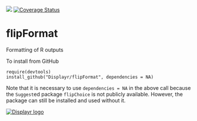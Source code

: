[![](https://travis-ci.org/Displayr/flipFormat.svg?branch=master)](https://travis-ci.org/Displayr/flipFormat/)
[![Coverage Status](https://coveralls.io/repos/github/Displayr/flipFormat/badge.svg?branch=master)](https://coveralls.io/github/Displayr/flipFormat?branch=master)
# flipFormat

Formatting of R outputs

To install from GitHub
```
require(devtools)
install_github("Displayr/flipFormat", dependencies = NA)
```

Note that it is necessary to use `dependencies = NA` in the above call
because the `Suggest`ed package `flipChoice` is not publicly
available. However, the package can still be installed and used
without it.

[![Displayr logo](https://mwmclean.github.io/img/logo-header.png)](https://www.displayr.com)
